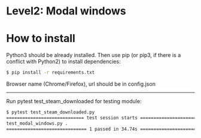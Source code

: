 # Level2: Modal windows

# How to install
Python3 should be already installed. Then use pip (or pip3, if there is a conflict with Python2) to install dependencies:
```bash
$ pip install -r requirements.txt
```
Browser name (Chrome/Firefox), url should be in config.json
___
Run pytest test_steam_downloaded for testing module:
```bash
$ pytest test_steam_downloaded.py
============================= test session starts ==============================
test_modal_windows.py .                                                    [100%]
============================== 1 passed in 34.74s ==============================
```